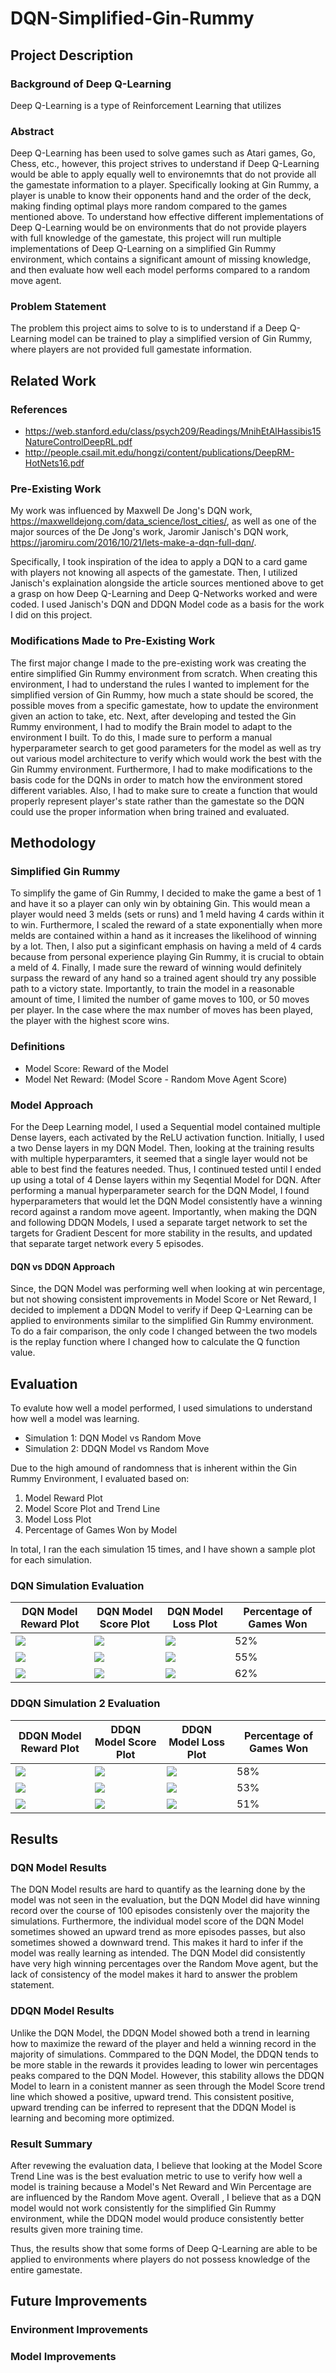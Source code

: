# DQN-Simplified-Gin-Rummy

## Project Description

### Background of Deep Q-Learning

Deep Q-Learning is a type of Reinforcement Learning that utilizes 

### Abstract

Deep Q-Learning has been used to solve games such as Atari games, Go, Chess, etc., however, this project strives to understand if Deep Q-Learning would be able to apply equally well to environemnts that do not provide all the gamestate information to a player. Specifically looking at Gin Rummy, a player is unable to know their opponents hand and the order of the deck, making finding optimal plays more random compared to the games mentioned above. To understand how effective different implementations of Deep Q-Learning would be on environments that do not provide players with full knowledge of the gamestate, this project will run multiple implementations of Deep Q-Learning on a simplified Gin Rummy environment, which contains a significant amount of missing knowledge, and then evaluate how well each model performs compared to a random move agent.

### Problem Statement

The problem this project aims to solve to is to understand if a Deep Q-Learning model can be trained to play a simplified version of Gin Rummy, where players are not provided full gamestate information. 

## Related Work

### References

- https://web.stanford.edu/class/psych209/Readings/MnihEtAlHassibis15NatureControlDeepRL.pdf
- http://people.csail.mit.edu/hongzi/content/publications/DeepRM-HotNets16.pdf

### Pre-Existing Work

My work was influenced by Maxwell De Jong's DQN work, https://maxwelldejong.com/data_science/lost_cities/, as well as one of the major sources of the De Jong's work, Jaromir Janisch's DQN work, https://jaromiru.com/2016/10/21/lets-make-a-dqn-full-dqn/. 

Specifically, I took inspiration of the idea to apply a DQN to a card game with players not knowing all aspects of the gamestate. Then, I utilized Janisch's explaination alongside the article sources mentioned above to get a grasp on how Deep Q-Learning and Deep Q-Networks worked and were coded. I used Janisch's DQN and DDQN Model code as a basis for the work I did on this project.

### Modifications Made to Pre-Existing Work

The first major change I made to the pre-existing work was creating the entire simplified Gin Rummy environment from scratch. When creating this environment, I had to understand the rules I wanted to implement for the simplified version of Gin Rummy, how much a state should be scored, the possible moves from a specific gamestate, how to update the environment given an action to take, etc. Next, after developing and tested the Gin Rummy environment, I had to modify the Brain model to adapt to the environment I built. To do this, I made sure to perform a manual hyperparameter search to get good parameters for the model as well as try out various model architecture to verify which would work the best with the Gin Rummy environment. Furthermore, I had to make modifications to the basis code for the DQNs in order to match how the environment stored different variables. Also, I had to make sure to create a function that would properly represent player's state rather than the gamestate so the DQN could use the proper information when bring trained and evaluated.

## Methodology

### Simplified Gin Rummy

To simplify the game of Gin Rummy, I decided to make the game a best of 1 and have it so a player can only win by obtaining Gin. This would mean a player would need 3 melds (sets or runs) and 1 meld having 4 cards within it to win. Furthermore, I scaled the reward of a state exponentially when more melds are contained within a hand as it increases the likelihood of winning by a lot. Then, I also put a siginficant emphasis on having a meld of 4 cards because from personal experience playing Gin Rummy, it is crucial to obtain a meld of 4. Finally, I made sure the reward of winning would definitely surpass the reward of any hand so a trained agent should try any possible path to a victory state. Importantly, to train the model in a reasonable amount of time, I limited the number of game moves to 100, or 50 moves per player. In the case where the max number of moves has been played, the player with the highest score wins.

### Definitions

- Model Score: Reward of the Model
- Model Net Reward: (Model Score - Random Move Agent Score)

### Model Approach

For the Deep Learning model, I used a Sequential model contained multiple Dense layers, each activated by the ReLU activation function. Initially, I used a two Dense layers in my DQN Model. Then, looking at the training results with multiple hyperparamters, it seemed that a single layer would not be able to best find the features needed. Thus, I continued tested until I ended up using a total of 4 Dense layers within my Seqential Model for DQN. After performing a manual hyperparameter search for the DQN Model, I found hyperparameters that would let the DQN Model consistently have a winning record against a random move ageent. Importantly, when making the DQN and following DDQN Models, I used a separate target network to set the targets for Gradient Descent for more stability in the results, and updated that separate target network every 5 episodes. 

#### DQN vs DDQN Approach

Since, the DQN Model was performing well when looking at win percentage, but not showing consistent improvements in Model Score or Net Reward, I decided to implement a DDQN Model to verify if Deep Q-Learning can be applied to environments similar to the simplified Gin Rummy environment. To do a fair comparison, the only code I changed between the two models is the replay function where I changed how to calculate the Q function value.

## Evaluation

To evalute how well a model performed, I used simulations to understand how well a model was learning.

- Simulation 1: DQN Model vs Random Move 
- Simulation 2: DDQN Model vs Random Move

Due to the high amound of randomness that is inherent within the Gin Rummy Environment, I evaluated based on:

1. Model Reward Plot
2. Model Score Plot and Trend Line
3. Model Loss Plot
4. Percentage of Games Won by Model

In total, I ran the each simulation 15 times, and I have shown a sample plot for each simulation.

### DQN Simulation Evaluation

| DQN Model Reward Plot | DQN Model Score Plot | DQN Model Loss Plot | Percentage of Games Won |
| --- | --- | --- | --- |
| ![](/plots/plots_DQN/dqn_run1_net_rewards.png) | ![](/plots/plots_DQN/dqn_run1_score.png) | ![](/plots/plots_DQN/dqn_run1_losses.png) | 52%  | 
| ![](/plots/plots_DQN/dqn_run2_net_rewards.png) | ![](/plots/plots_DQN/dqn_run2_score.png) | ![](/plots/plots_DQN/dqn_run2_losses.png) | 55%  | 
| ![](/plots/plots_DQN/dqn_run3_net_rewards.png) | ![](/plots/plots_DQN/dqn_run3_score.png) | ![](/plots/plots_DQN/dqn_run3_losses.png) | 62%  | 

### DDQN Simulation 2 Evaluation

| DDQN Model Reward Plot | DDQN Model Score Plot | DDQN Model Loss Plot | Percentage of Games Won |
| --- | --- | --- | --- |
| ![](/plots/plots_DDQN/ddqn_run1_net_rewards.png) | ![](/plots/plots_DDQN/ddqn_run1_score.png) | ![](/plots/plots_DDQN/ddqn_run1_losses.png) | 58%  | 
| ![](/plots/plots_DDQN/ddqn_run2_net_rewards.png) | ![](/plots/plots_DDQN/ddqn_run2_score.png) | ![](/plots/plots_DDQN/ddqn_run2_losses.png) | 53%  | 
| ![](/plots/plots_DDQN/ddqn_run3_net_rewards.png) | ![](/plots/plots_DDQN/ddqn_run3_score.png) | ![](/plots/plots_DDQN/ddqn_run3_losses.png) | 51%  | 

## Results

### DQN Model Results

The DQN Model results are hard to quantify as the learning done by the model was not seen in the evaluation, but the DQN Model did have winning record over the course of 100 episodes consistenly over the majority the simulations. Furthermore, the individual model score of the DQN Model sometimes showed an upward trend as more episodes passes, but also sometimes showed a downward trend. This makes it hard to infer if the model was really learning as intended. The DQN Model did consistently have very high winning percentages over the Random Move agent, but the lack of consistency of the model makes it hard to answer the problem statement.

### DDQN Model Results

Unlike the DQN Model, the DDQN Model showed both a trend in learning how to maximize the reward of the player and held a winning record in the majority of simulations. Commpared to the DQN Model, the DDQN tends to be more stable in the rewards it provides leading to lower win percentages peaks compared to the DQN Model. However, this stability allows the DDQN Model to learn in a conistent manner as seen through the Model Score trend line which showed a positive, upward trend. This consistent positive, upward trending can be inferred to represent that the DDQN Model is learning and becoming more optimized.

### Result Summary

After revewing the evaluation data, I believe that looking at the Model Score Trend Line was is the best evaluation metric to use to verify how well a model is training because a Model's Net Reward and Win Percentage are are influenced by the Random Move agent. Overall , I believe that as a DQN model would not work consistently for the simplified Gin Rummy environment, while the DDQN model would produce consistently better results given more training time.

Thus, the results show that some forms of Deep Q-Learning are able to be applied to environments where players do not possess knowledge of the entire gamestate.

## Future Improvements

### Environment Improvements

### Model Improvements


